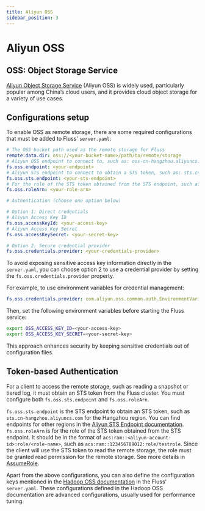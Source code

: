 ```yaml
---
title: Aliyun OSS
sidebar_position: 3
---
```


# Aliyun OSS

## OSS: Object Storage Service 

[Aliyun Object Storage Service](https://www.aliyun.com/product/oss) (Aliyun OSS) is widely used, particularly popular among China’s cloud users, and it provides cloud object storage for a variety of use cases.


## Configurations setup

To enable OSS as remote storage, there are some required configurations that must be added to Fluss' `server.yaml`:

```yaml
# The OSS bucket path used as the remote storage for Fluss
remote.data.dir: oss://<your-bucket-name>/path/to/remote/storage
# Aliyun OSS endpoint to connect to, such as: oss-cn-hangzhou.aliyuncs.com
fs.oss.endpoint: <your-endpoint>
# Aliyun STS endpoint to connect to obtain a STS token, such as: sts.cn-hangzhou.aliyuncs.com
fs.oss.sts.endpoint: <your-sts-endpoint>
# For the role of the STS token obtained from the STS endpoint, such as: acs:ram::123456789012:role/testrole
fs.oss.roleArn: <your-role-arn>

# Authentication (choose one option below)

# Option 1: Direct credentials
# Aliyun Access Key ID
fs.oss.accessKeyId: <your-access-key>
# Aliyun Access Key Secret
fs.oss.accessKeySecret: <your-secret-key>

# Option 2: Secure credential provider
fs.oss.credentials.provider: <your-credentials-provider>
```
To avoid exposing sensitive access key information directly in the `server.yaml`, you can choose option 2 to use a credential provider by setting the `fs.oss.credentials.provider` property.

For example, to use environment variables for credential management:
```yaml
fs.oss.credentials.provider: com.aliyun.oss.common.auth.EnvironmentVariableCredentialsProvider
```
Then, set the following environment variables before starting the Fluss service:
```bash
export OSS_ACCESS_KEY_ID=<your-access-key>
export OSS_ACCESS_KEY_SECRET=<your-secret-key>
```
This approach enhances security by keeping sensitive credentials out of configuration files.

## Token-based Authentication

For a client to access the remote storage, such as reading a snapshot or tiered log, it must obtain an STS token from the Fluss cluster. You must configure both `fs.oss.sts.endpoint` and `fs.oss.roleArn`.

`fs.oss.sts.endpoint` is the STS endpoint to obtain an STS token, such as `sts.cn-hangzhou.aliyuncs.com` for the Hangzhou region. You can find endpoints for other regions in the [Aliyun STS Endpoint documentation](https://www.alibabacloud.com/help/en/ram/developer-reference/api-sts-2015-04-01-endpoint).
`fs.oss.roleArn` is for the role of the STS token obtained from the STS endpoint. It should be in the format of `acs:ram::<aliyun-account-id>:role/<role-name>`, such as `acs:ram::123456789012:role/testrole`. Since the client will use the STS token to read the remote storage, the role must be granted read permission for the remote storage. See more details in [AssumeRole](https://www.alibabacloud.com/help/en/ram/developer-reference/api-sts-2015-04-01-assumerole).

Apart from the above configurations, you can also define the configuration keys mentioned in the [Hadoop OSS documentation](http://hadoop.apache.org/docs/current/hadoop-aliyun/tools/hadoop-aliyun/index.html) in the Fluss' `server.yaml`. 
These configurations defined in the Hadoop OSS documentation are advanced configurations, usually used for performance tuning.